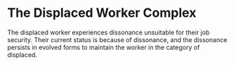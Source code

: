 # The Displaced Worker Complex 

The displaced worker experiences dissonance unsuitable for their job security. Their 
current status is because of dissonance, and the dissonance persists in evolved forms 
to maintain the worker in the category of displaced. 
